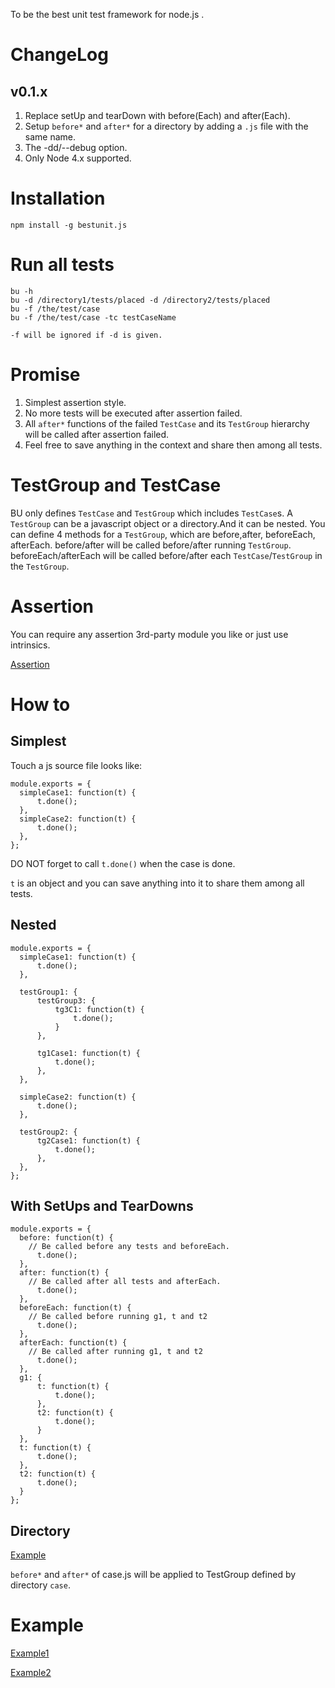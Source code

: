 To be the best unit test framework for node.js .

# ChangeLog
## v0.1.x
  1. Replace setUp and tearDown with before(Each) and after(Each).
  2. Setup ```before*``` and ```after*``` for a directory by adding a ```.js``` file with the same name.
  3. The -dd/--debug option.
  4. Only Node 4.x supported.

# Installation
    npm install -g bestunit.js

# Run all tests
    bu -h
    bu -d /directory1/tests/placed -d /directory2/tests/placed
    bu -f /the/test/case
    bu -f /the/test/case -tc testCaseName

    -f will be ignored if -d is given.

# Promise
  1. Simplest assertion style.
  2. No more tests will be executed after assertion failed.
  3. All ```after*``` functions of the failed ```TestCase``` and its ```TestGroup``` hierarchy will be called after assertion failed.
  4. Feel free to save anything in the context and share then among all tests.

# TestGroup and TestCase
BU only defines ```TestCase``` and ```TestGroup``` which includes ```TestCase```s.
A ```TestGroup``` can be a javascript object or a directory.And it can be nested.
You can define 4 methods for a ```TestGroup```, which are before,after, beforeEach, afterEach. before/after will be called before/after running ```TestGroup```.
beforeEach/afterEach will be called before/after each ```TestCase```/```TestGroup``` in the ```TestGroup```.

# Assertion
  You can require any assertion 3rd-party module you like or just use intrinsics.

  [Assertion](https://github.com/kitt1987/bestunit.js/tree/master/assertion.md)

# How to
## Simplest
  Touch a js source file looks like:
  ```
  module.exports = {
  	simpleCase1: function(t) {
  		t.done();
  	},
    simpleCase2: function(t) {
  		t.done();
  	},
  };
  ```

  DO NOT forget to call ```t.done()``` when the case is done.

  ```t``` is an object and you can save anything into it to share them among all tests.

## Nested
  ```
  module.exports = {
  	simpleCase1: function(t) {
  		t.done();
  	},

  	testGroup1: {
  		testGroup3: {
  			tg3C1: function(t) {
  				t.done();
  			}
  		},

  		tg1Case1: function(t) {
  			t.done();
  		},
  	},

  	simpleCase2: function(t) {
  		t.done();
  	},

  	testGroup2: {
  		tg2Case1: function(t) {
  			t.done();
  		},
  	},
  };
  ```
## With SetUps and TearDowns
  ```
  module.exports = {
  	before: function(t) {
      // Be called before any tests and beforeEach.
  		t.done();
  	},
  	after: function(t) {
      // Be called after all tests and afterEach.
  		t.done();
  	},
  	beforeEach: function(t) {
      // Be called before running g1, t and t2
  		t.done();
  	},
  	afterEach: function(t) {
      // Be called after running g1, t and t2
  		t.done();
  	},
  	g1: {
  		t: function(t) {
  			t.done();
  		},
  		t2: function(t) {
  			t.done();
  		}
  	},
  	t: function(t) {
  		t.done();
  	},
  	t2: function(t) {
  		t.done();
  	}
  };
  ```
## Directory
  [Example](https://github.com/kitt1987/bestunit.js/tree/master/example/folder)

  ```before*``` and ```after*``` of case.js will be applied to TestGroup defined by directory ```case```.

# Example
[Example1](https://github.com/kitt1987/bestunit.js/tree/master/example)

[Example2](https://github.com/kitt1987/bestunit.js/tree/master/test)
